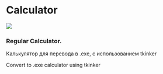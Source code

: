 # Calculator
![](https://img.shields.io/badge/-tkinter-blue)
### Regular Calculator.
 

Калькулятор для перевода в .exe, с использованием tkinker

Convert to .exe calculator using tkinker
